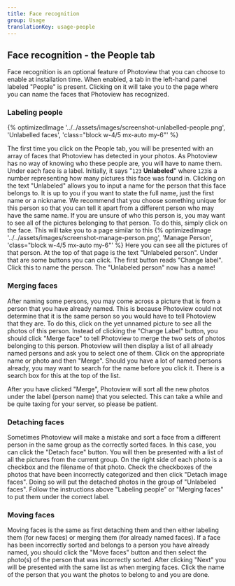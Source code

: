 ```yaml
---
title: Face recognition
group: Usage
translationKey: usage-people
---
```


## Face recognition - the People tab ##
Face recognition is an optional feature of Photoview that you can choose to enable at installation time. When enabled, a tab in the left-hand panel labeled "People" is present. Clicking on it will take you to the page where you can name the faces that Photoview has recognized.

### Labeling people ###

{% optimizedImage '../../assets/images/screenshot-unlabelled-people.png', 'Unlabelled faces', 'class="block w-4/5 mx-auto my-6"' %}

The first time you click on the People tab, you will be presented with an array of faces that Photoview has detected in your photos. As Photoview has no way of knowing who these people are, you will have to name them. Under each face is a label. Initially, it says "`123` **Unlabeled**" where `123`is a number representing how many pictures this face was found in. Clicking on the text "Unlabeled" allows you to input a name for the person that this face belongs to. It is up to you if you want to state the full name, just the first name or a nickname. We recommend that you choose something unique for this person so that you can tell it apart from a different person who may have the same name. If you are unsure of who this person is, you may want to see all of the pictures belonging to that person. To do this, simply click on the face. This will take you to a page similar to this 
{% optimizedImage '../../assets/images/screenshot-manage-person.png', 'Manage Person', 'class="block w-4/5 mx-auto my-6"' %}
Here you can see all the pictures of that person. At the top of that page is the text "Unlabeled person". Under that are some buttons you can click. The first button reads "Change label". Click this to name the person. The "Unlabeled person" now has a name!

### Merging faces ###
After naming some persons, you may come across a picture that is from a person that you have already named. This is because Photoview could not determine that it is the same person so you would have to tell Photoview that they are. To do this, click on the yet unnamed picture to see all the photos of this person. 
Instead of clicking the "Change Label" button, you should click "Merge face" to tell Photoview to merge the two sets of photos belonging to this person. Photoview will then display a list of all already named persons and ask you to select one of them. Click on the appropriate name or photo and then "Merge". Should you have a lot of named persons already, you may want to search for the name before you click it. There is a search box for this at the top of the list.

After you have clicked "Merge", Photoview will sort all the new photos under the label (person name) that you selected. This can take a while and be quite taxing for your server, so please be patient.

### Detaching faces ###
Sometimes Photoview will make a mistake and sort a face from a different person in the same group as the correctly sorted faces. In this case, you can click the "Detach face" button. You will then be presented with a list of all the pictures from the current group. On the right side of each photo is a checkbox and the filename of that photo. Check the checkboxes of the photos that have been incorrectly categorized and then click "Detach image faces". Doing so will put the detached photos in the group of "Unlabeled faces". Follow the instructions above "Labeling people" or "Merging faces" to put them under the correct label. 

### Moving faces ###
Moving faces is the same as first detaching them and then either labeling them (for new faces) or merging them (for already named faces). If a face has been incorrectly sorted and belongs to a person you have already named, you should click the "Move faces" button and then select the photo(s) of the person that was incorrectly sorted. After clicking "Next" you will be presented with the same list as when merging faces. Click the name of the person that you want the photos to belong to and you are done.

